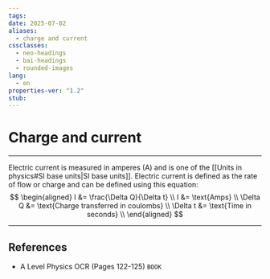 ```yaml
---
tags: 
date: 2025-07-02
aliases:
  - charge and current
cssclasses:
  - neo-headings
  - bai-headings
  - rounded-images
lang:
  - en
properties-ver: "1.2"
stub: 
---
```

# Charge and current

***

Electric current is measured in amperes (A) and is one of the [[Units in physics#SI base units|SI base units]]. Electric current is defined as the rate of flow or charge and can be defined using this equation:
$$
\begin{aligned}
I &= \frac{\Delta Q}{\Delta t} \\
I &= \text{Amps} \\
\Delta Q &= \text{Charge transferred in coulombs} \\
\Delta t &= \text{Time in seconds} \\
\end{aligned}
$$


***
## References
- A Level Physics OCR (Pages 122-125) `BOOK`